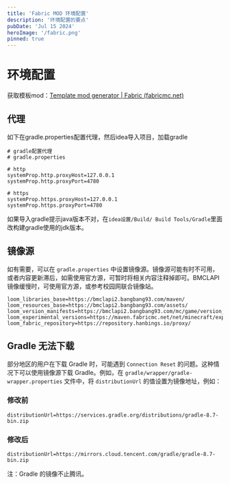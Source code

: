 ```yaml
---
title: 'Fabric MOD 环境配置'
description: '环境配置的要点'
pubDate: 'Jul 15 2024'
heroImage: '/fabric.png'
pinned: true
---
```



# 环境配置
获取模板mod：[Template mod generator | Fabric (fabricmc.net)](https://fabricmc.net/develop/template/)


## 代理
如下在gradle.properties配置代理，然后idea导入项目，加载gradle
```.properties
# gradle配置代理
# gradle.properties

# http
systemProp.http.proxyHost=127.0.0.1
systemProp.http.proxyPort=4780

# https
systemProp.https.proxyHost=127.0.0.1
systemProp.https.proxyPort=4780
```

如果导入gradle提示java版本不对，在`idea设置/Build/ Build Tools/Gradle`里面改构建gradle使用的jdk版本。

## 镜像源
如有需要，可以在 `gradle.properties` 中设置镜像源。镜像源可能有时不可用，或者内容更新滞后，如需使用官方源，可暂时将相关内容注释掉即可。BMCLAPI 镜像缓慢时，可使用官方源，或参考校园网联合镜像站。

``` properties
loom_libraries_base=https://bmclapi2.bangbang93.com/maven/
loom_resources_base=https://bmclapi2.bangbang93.com/assets/
loom_version_manifests=https://bmclapi2.bangbang93.com/mc/game/version_manifest.json
loom_experimental_versions=https://maven.fabricmc.net/net/minecraft/experimental_versions.json
loom_fabric_repository=https://repository.hanbings.io/proxy/
```

## Gradle 无法下载
部分地区的用户在下载 Gradle 时，可能遇到 `Connection Reset` 的问题。这种情况下可以使用镜像源下载 Gradle。例如，在 `gradle/wrapper/gradle-wrapper.properties` 文件中，将 `distributionUrl` 的值设置为镜像地址，例如：

### 修改前
```
distributionUrl=https://services.gradle.org/distributions/gradle-8.7-bin.zip
```
### 修改后
```
distributionUrl=https://mirrors.cloud.tencent.com/gradle/gradle-8.7-bin.zip
```
注：Gradle 的镜像不止腾讯。